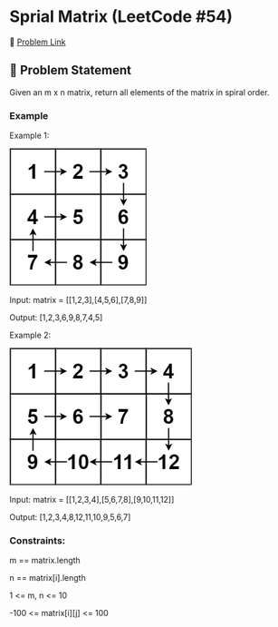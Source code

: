 # Sprial Matrix (LeetCode #54)

🔗 [Problem Link](https://leetcode.com/problems/spiral-matrix/description/)

## 🧠 Problem Statement

Given an m x n matrix, return all elements of the matrix in spiral order.

### Example

Example 1:

![Example 1](./screenshots/example1.jpg)

Input: matrix = [[1,2,3],[4,5,6],[7,8,9]]

Output: [1,2,3,6,9,8,7,4,5]

Example 2:

![Example 2](./screenshots/example2.jpg)

Input: matrix = [[1,2,3,4],[5,6,7,8],[9,10,11,12]]

Output: [1,2,3,4,8,12,11,10,9,5,6,7]

### Constraints:

m == matrix.length

n == matrix[i].length

1 <= m, n <= 10

-100 <= matrix[i][j] <= 100